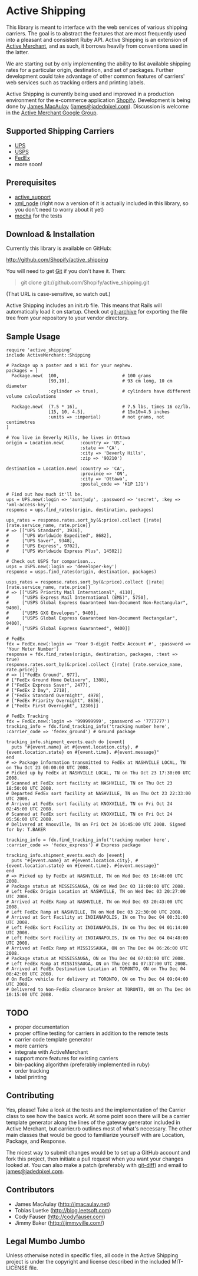 # Active Shipping

This library is meant to interface with the web services of various shipping carriers. The goal is to abstract the features that are most frequently used into a pleasant and consistent Ruby API. Active Shipping is an extension of [Active Merchant][], and as such, it borrows heavily from conventions used in the latter.

We are starting out by only implementing the ability to list available shipping rates for a particular origin, destination, and set of packages. Further development could take advantage of other common features of carriers' web services such as tracking orders and printing labels.

Active Shipping is currently being used and improved in a production environment for the e-commerce application [Shopify][]. Development is being done by [James MacAulay][] (<james@jadedpixel.com>). Discussion is welcome in the [Active Merchant Google Group][discuss].

[Active Merchant]:http://www.activemerchant.org
[Shopify]:http://www.shopify.com
[James MacAulay]:http://jmacaulay.net
[discuss]:http://groups.google.com/group/activemerchant

## Supported Shipping Carriers

* [UPS](http://www.ups.com)
* [USPS](http://www.usps.com)
* [FedEx](http://www.fedex.com)
* more soon!

## Prerequisites

* [active_support](http://github.com/rails/rails/tree/master/activesupport)
* [xml_node](http://github.com/tobi/xml_node/) (right now a version of it is actually included in this library, so you don't need to worry about it yet)
* [mocha](http://mocha.rubyforge.org/) for the tests

## Download & Installation

Currently this library is available on GitHub:

  <http://github.com/Shopify/active_shipping>

You will need to get [Git][] if you don't have it. Then:

  > git clone git://github.com/Shopify/active_shipping.git

(That URL is case-sensitive, so watch out.)
  
Active Shipping includes an init.rb file. This means that Rails will automatically load it on startup. Check out [git-archive][] for exporting the file tree from your repository to your vendor directory.

[Git]:http://git.or.cz/
[git-archive]:http://www.kernel.org/pub/software/scm/git/docs/git-archive.html

## Sample Usage

    require 'active_shipping'
    include ActiveMerchant::Shipping
  
    # Package up a poster and a Wii for your nephew.
    packages = [
      Package.new(  100,                        # 100 grams
                    [93,10],                    # 93 cm long, 10 cm diameter
                    :cylinder => true),         # cylinders have different volume calculations
    
      Package.new(  (7.5 * 16),                 # 7.5 lbs, times 16 oz/lb.
                    [15, 10, 4.5],              # 15x10x4.5 inches
                    :units => :imperial)        # not grams, not centimetres
    ]
  
    # You live in Beverly Hills, he lives in Ottawa
    origin = Location.new(      :country => 'US',
                                :state => 'CA',
                                :city => 'Beverly Hills',
                                :zip => '90210')
  
    destination = Location.new( :country => 'CA',
                                :province => 'ON',
                                :city => 'Ottawa',
                                :postal_code => 'K1P 1J1')
                              
    # Find out how much it'll be.
    ups = UPS.new(:login => 'auntjudy', :password => 'secret', :key => 'xml-access-key')
    response = ups.find_rates(origin, destination, packages)
  
    ups_rates = response.rates.sort_by(&:price).collect {|rate| [rate.service_name, rate.price]}
    # => [["UPS Standard", 3936],
    #     ["UPS Worldwide Expedited", 8682],
    #     ["UPS Saver", 9348],
    #     ["UPS Express", 9702],
    #     ["UPS Worldwide Express Plus", 14502]]
  
    # Check out USPS for comparison...
    usps = USPS.new(:login => 'developer-key')
    response = usps.find_rates(origin, destination, packages)
  
    usps_rates = response.rates.sort_by(&:price).collect {|rate| [rate.service_name, rate.price]}
    # => [["USPS Priority Mail International", 4110],
    #     ["USPS Express Mail International (EMS)", 5750],
    #     ["USPS Global Express Guaranteed Non-Document Non-Rectangular", 9400],
    #     ["USPS GXG Envelopes", 9400],
    #     ["USPS Global Express Guaranteed Non-Document Rectangular", 9400],
    #     ["USPS Global Express Guaranteed", 9400]]
    
    # FedEx
    fdx = FedEx.new(:login => 'Your 9-digit FedEx Account #', :password => 'Your Meter Number')
    response = fdx.find_rates(origin, destination, packages, :test => true)
    response.rates.sort_by(&:price).collect {|rate| [rate.service_name, rate.price]}
    # => [["FedEx Ground", 977], 
    # ["FedEx Ground Home Delivery", 1388], 
    # ["FedEx Express Saver", 2477], 
    # ["FedEx 2 Day", 2718], 
    # ["FedEx Standard Overnight", 4978], 
    # ["FedEx Priority Overnight", 8636], 
    # ["FedEx First Overnight", 12306]]
    
    # FedEx Tracking
    fdx = FedEx.new(:login => '999999999', :password => '7777777')
    tracking_info = fdx.find_tracking_info('tracking number here', :carrier_code => 'fedex_ground') # Ground package
    
    tracking_info.shipment_events.each do |event|
      puts "#{event.name} at #{event.location.city}, #{event.location.state} on #{event.time}. #{event.message}"
    end
    # => Package information transmitted to FedEx at NASHVILLE LOCAL, TN on Thu Oct 23 00:00:00 UTC 2008. 
    # Picked up by FedEx at NASHVILLE LOCAL, TN on Thu Oct 23 17:30:00 UTC 2008. 
    # Scanned at FedEx sort facility at NASHVILLE, TN on Thu Oct 23 18:50:00 UTC 2008. 
    # Departed FedEx sort facility at NASHVILLE, TN on Thu Oct 23 22:33:00 UTC 2008. 
    # Arrived at FedEx sort facility at KNOXVILLE, TN on Fri Oct 24 02:45:00 UTC 2008. 
    # Scanned at FedEx sort facility at KNOXVILLE, TN on Fri Oct 24 05:56:00 UTC 2008. 
    # Delivered at Knoxville, TN on Fri Oct 24 16:45:00 UTC 2008. Signed for by: T.BAKER
    
    tracking_info = fdx.find_tracking_info('tracking number here', :carrier_code => 'fedex_express') # Express package
    
    tracking_info.shipment_events.each do |event|
      puts "#{event.name} at #{event.location.city}, #{event.location.state} on #{event.time}. #{event.message}"
    end
    # => Picked up by FedEx at NASHVILLE, TN on Wed Dec 03 16:46:00 UTC 2008. 
    # Package status at MISSISSAUGA, ON on Wed Dec 03 18:00:00 UTC 2008. 
    # Left FedEx Origin Location at NASHVILLE, TN on Wed Dec 03 20:27:00 UTC 2008. 
    # Arrived at FedEx Ramp at NASHVILLE, TN on Wed Dec 03 20:43:00 UTC 2008. 
    # Left FedEx Ramp at NASHVILLE, TN on Wed Dec 03 22:30:00 UTC 2008. 
    # Arrived at Sort Facility at INDIANAPOLIS, IN on Thu Dec 04 00:31:00 UTC 2008. 
    # Left FedEx Sort Facility at INDIANAPOLIS, IN on Thu Dec 04 01:14:00 UTC 2008. 
    # Left FedEx Sort Facility at INDIANAPOLIS, IN on Thu Dec 04 04:48:00 UTC 2008. 
    # Arrived at FedEx Ramp at MISSISSAUGA, ON on Thu Dec 04 06:26:00 UTC 2008. 
    # Package status at MISSISSAUGA, ON on Thu Dec 04 07:03:00 UTC 2008. 
    # Left FedEx Ramp at MISSISSAUGA, ON on Thu Dec 04 07:37:00 UTC 2008. 
    # Arrived at FedEx Destination Location at TORONTO, ON on Thu Dec 04 08:42:00 UTC 2008. 
    # On FedEx vehicle for delivery at TORONTO, ON on Thu Dec 04 09:04:00 UTC 2008. 
    # Delivered to Non-FedEx clearance broker at TORONTO, ON on Thu Dec 04 10:15:00 UTC 2008.

## TODO

* proper documentation
* proper offline testing for carriers in addition to the remote tests
* carrier code template generator
* more carriers
* integrate with ActiveMerchant
* support more features for existing carriers
* bin-packing algorithm (preferably implemented in ruby)
* order tracking
* label printing

## Contributing

Yes, please! Take a look at the tests and the implementation of the Carrier class to see how the basics work. At some point soon there will be a carrier template generator along the lines of the gateway generator included in Active Merchant, but carrier.rb outlines most of what's necessary. The other main classes that would be good to familiarize yourself with are Location, Package, and Response.

The nicest way to submit changes would be to set up a GitHub account and fork this project, then initiate a pull request when you want your changes looked at. You can also make a patch (preferably with [git-diff][]) and email to james@jadedpixel.com.

[git-diff]:http://www.kernel.org/pub/software/scm/git/docs/git-diff.html

## Contributors

* James MacAulay (<http://jmacaulay.net>)
* Tobias Luetke (<http://blog.leetsoft.com>)
* Cody Fauser (<http://codyfauser.com>)
* Jimmy Baker (<http://jimmyville.com/>)

## Legal Mumbo Jumbo

Unless otherwise noted in specific files, all code in the Active Shipping project is under the copyright and license described in the included MIT-LICENSE file.